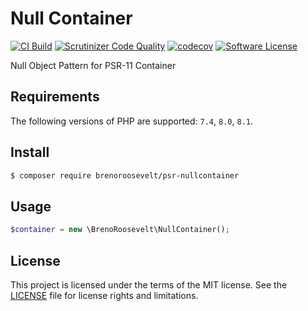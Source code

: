 # Null Container

[![CI Build](https://github.com/brenoroosevelt/psr-nullcontainer/actions/workflows/ci.yml/badge.svg)](https://github.com/brenoroosevelt/psr-nullcontainer/actions/workflows/ci.yml)
[![Scrutinizer Code Quality](https://scrutinizer-ci.com/g/brenoroosevelt/psr-nullcontainer/badges/quality-score.png?b=main)](https://scrutinizer-ci.com/g/brenoroosevelt/psr-nullcontainer/?branch=main)
[![codecov](https://codecov.io/gh/brenoroosevelt/psr-nullcontainer/branch/main/graph/badge.svg?token=S1QBA18IBX)](https://codecov.io/gh/brenoroosevelt/psr-nullcontainer)
[![Software License](https://img.shields.io/badge/license-MIT-brightgreen.svg?style=flat)](LICENSE.md)

Null Object Pattern for PSR-11 Container

## Requirements

The following versions of PHP are supported: `7.4`, `8.0`, `8.1`.

## Install

```bash
$ composer require brenoroosevelt/psr-nullcontainer
```

## Usage
```php
$container = new \BrenoRoosevelt\NullContainer();
```

## License

This project is licensed under the terms of the MIT license. See the [LICENSE](LICENSE.md) file for license rights and limitations.
